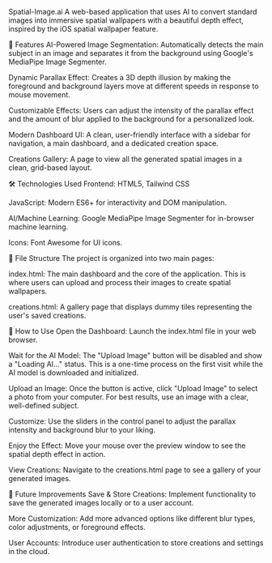 Spatial-Image.ai
A web-based application that uses AI to convert standard images into immersive spatial wallpapers with a beautiful depth effect, inspired by the iOS spatial wallpaper feature.

🚀 Features
AI-Powered Image Segmentation: Automatically detects the main subject in an image and separates it from the background using Google's MediaPipe Image Segmenter.

Dynamic Parallax Effect: Creates a 3D depth illusion by making the foreground and background layers move at different speeds in response to mouse movement.

Customizable Effects: Users can adjust the intensity of the parallax effect and the amount of blur applied to the background for a personalized look.

Modern Dashboard UI: A clean, user-friendly interface with a sidebar for navigation, a main dashboard, and a dedicated creation space.

Creations Gallery: A page to view all the generated spatial images in a clean, grid-based layout.

🛠️ Technologies Used
Frontend: HTML5, Tailwind CSS

JavaScript: Modern ES6+ for interactivity and DOM manipulation.

AI/Machine Learning: Google MediaPipe Image Segmenter for in-browser machine learning.

Icons: Font Awesome for UI icons.

📁 File Structure
The project is organized into two main pages:

index.html: The main dashboard and the core of the application. This is where users can upload and process their images to create spatial wallpapers.

creations.html: A gallery page that displays dummy tiles representing the user's saved creations.

📖 How to Use
Open the Dashboard: Launch the index.html file in your web browser.

Wait for the AI Model: The "Upload Image" button will be disabled and show a "Loading AI..." status. This is a one-time process on the first visit while the AI model is downloaded and initialized.

Upload an Image: Once the button is active, click "Upload Image" to select a photo from your computer. For best results, use an image with a clear, well-defined subject.

Customize: Use the sliders in the control panel to adjust the parallax intensity and background blur to your liking.

Enjoy the Effect: Move your mouse over the preview window to see the spatial depth effect in action.

View Creations: Navigate to the creations.html page to see a gallery of your generated images.

🔮 Future Improvements
Save & Store Creations: Implement functionality to save the generated images locally or to a user account.

More Customization: Add more advanced options like different blur types, color adjustments, or foreground effects.

User Accounts: Introduce user authentication to store creations and settings in the cloud.